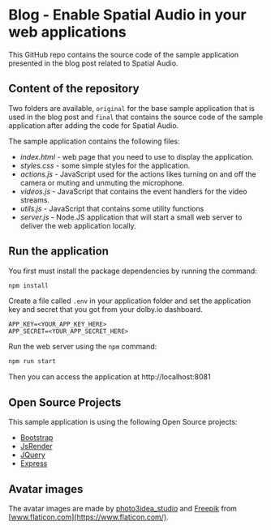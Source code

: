 # Blog - Enable Spatial Audio in your web applications

This GitHub repo contains the source code of the sample application presented in the blog post related to Spatial Audio.

## Content of the repository

Two folders are available, `original` for the base sample application that is used in the blog post and `final` that contains the source code of the sample application after adding the code for Spatial Audio.

The sample application contains the following files:
- *index.html* - web page that you need to use to display the application.
- *styles.css* - some simple styles for the application.
- *actions.js* - JavaScript used for the actions likes turning on and off the camera or muting and unmuting the microphone.
- *videos.js* - JavaScript that contains the event handlers for the video streams.
- *utils.js* - JavaScript that contains some utility functions
- *server.js* - Node.JS application that will start a small web server to deliver the web application locally.

## Run the application

You first must install the package dependencies by running the command:

```bash
npm install
```

Create a file called `.env` in your application folder and set the application key and secret that you got from your dolby.io dashboard.

```
APP_KEY=<YOUR_APP_KEY_HERE>
APP_SECRET=<YOUR_APP_SECRET_HERE>
```

Run the web server using the `npm` command:

```bash
npm run start
```

Then you can access the application at http://localhost:8081

## Open Source Projects

This sample application is using the following Open Source projects:
- [Bootstrap](https://getbootstrap.com)
- [JsRender](https://www.jsviews.com/)
- [JQuery](https://jquery.com)
- [Express](https://expressjs.com/)

## Avatar images

The avatar images are made by [photo3idea_studio](https://www.flaticon.com/authors/photo3idea-studio) and [Freepik](https://www.freepik.com) from [www.flaticon.com](https://www.flaticon.com/).
